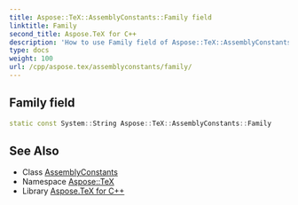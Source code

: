 ```yaml
---
title: Aspose::TeX::AssemblyConstants::Family field
linktitle: Family
second_title: Aspose.TeX for C++
description: 'How to use Family field of Aspose::TeX::AssemblyConstants class in C++.'
type: docs
weight: 100
url: /cpp/aspose.tex/assemblyconstants/family/
---
```

## Family field




```cpp
static const System::String Aspose::TeX::AssemblyConstants::Family
```

## See Also

* Class [AssemblyConstants](../)
* Namespace [Aspose::TeX](../../)
* Library [Aspose.TeX for C++](../../../)
